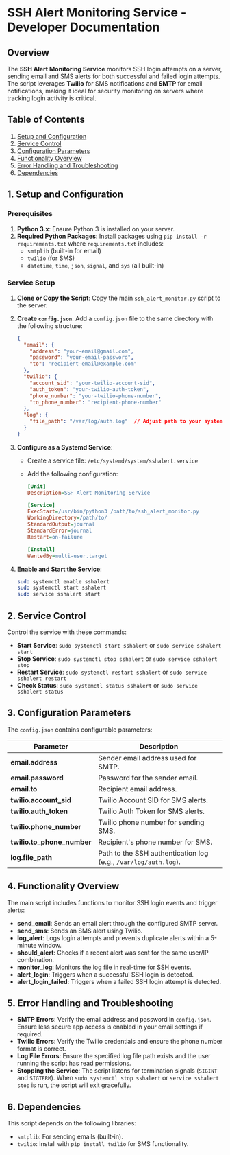 # SSH Alert Monitoring Service - Developer Documentation

## Overview

The **SSH Alert Monitoring Service** monitors SSH login attempts on a server, sending email and SMS alerts for both successful and failed login attempts. The script leverages **Twilio** for SMS notifications and **SMTP** for email notifications, making it ideal for security monitoring on servers where tracking login activity is critical.

## Table of Contents
1. [Setup and Configuration](#setup-and-configuration)
2. [Service Control](#service-control)
3. [Configuration Parameters](#configuration-parameters)
4. [Functionality Overview](#functionality-overview)
5. [Error Handling and Troubleshooting](#error-handling-and-troubleshooting)
6. [Dependencies](#dependencies)

## 1. Setup and Configuration

### Prerequisites
1. **Python 3.x**: Ensure Python 3 is installed on your server.
2. **Required Python Packages**: Install packages using `pip install -r requirements.txt` where `requirements.txt` includes:
   - `smtplib` (built-in for email)
   - `twilio` (for SMS)
   - `datetime`, `time`, `json`, `signal`, and `sys` (all built-in)

### Service Setup
1. **Clone or Copy the Script**: Copy the main `ssh_alert_monitor.py` script to the server.
2. **Create `config.json`**: Add a `config.json` file to the same directory with the following structure:

   ```json
   {
     "email": {
       "address": "your-email@gmail.com",
       "password": "your-email-password",
       "to": "recipient-email@example.com"
     },
     "twilio": {
       "account_sid": "your-twilio-account-sid",
       "auth_token": "your-twilio-auth-token",
       "phone_number": "your-twilio-phone-number",
       "to_phone_number": "recipient-phone-number"
     },
     "log": {
       "file_path": "/var/log/auth.log"  // Adjust path to your system's auth log
     }
   }
   ```

3. **Configure as a Systemd Service**:
   - Create a service file: `/etc/systemd/system/sshalert.service`
   - Add the following configuration:

     ```ini
     [Unit]
     Description=SSH Alert Monitoring Service

     [Service]
     ExecStart=/usr/bin/python3 /path/to/ssh_alert_monitor.py
     WorkingDirectory=/path/to/
     StandardOutput=journal
     StandardError=journal
     Restart=on-failure

     [Install]
     WantedBy=multi-user.target
     ```

4. **Enable and Start the Service**:
   ```bash
   sudo systemctl enable sshalert
   sudo systemctl start sshalert
   sudo service sshalert start
   ```

## 2. Service Control

Control the service with these commands:
- **Start Service**: `sudo systemctl start sshalert` or `sudo service sshalert start`
- **Stop Service**: `sudo systemctl stop sshalert` or `sudo service sshalert stop`
- **Restart Service**: `sudo systemctl restart sshalert` or ``sudo service  sshalert restart``
- **Check Status**: `sudo systemctl status sshalert` or ``sudo service sshalert status``

## 3. Configuration Parameters

The `config.json` contains configurable parameters:

| Parameter                | Description |
|--------------------------|-------------|
| **email.address**        | Sender email address used for SMTP. |
| **email.password**       | Password for the sender email. |
| **email.to**             | Recipient email address. |
| **twilio.account_sid**   | Twilio Account SID for SMS alerts. |
| **twilio.auth_token**    | Twilio Auth Token for SMS alerts. |
| **twilio.phone_number**  | Twilio phone number for sending SMS. |
| **twilio.to_phone_number** | Recipient's phone number for SMS. |
| **log.file_path**        | Path to the SSH authentication log (e.g., `/var/log/auth.log`). |

## 4. Functionality Overview

The main script includes functions to monitor SSH login events and trigger alerts:

- **send_email**: Sends an email alert through the configured SMTP server.
- **send_sms**: Sends an SMS alert using Twilio.
- **log_alert**: Logs login attempts and prevents duplicate alerts within a 5-minute window.
- **should_alert**: Checks if a recent alert was sent for the same user/IP combination.
- **monitor_log**: Monitors the log file in real-time for SSH events.
- **alert_login**: Triggers when a successful SSH login is detected.
- **alert_login_failed**: Triggers when a failed SSH login attempt is detected.

## 5. Error Handling and Troubleshooting

- **SMTP Errors**: Verify the email address and password in `config.json`. Ensure less secure app access is enabled in your email settings if required.
- **Twilio Errors**: Verify the Twilio credentials and ensure the phone number format is correct.
- **Log File Errors**: Ensure the specified log file path exists and the user running the script has read permissions.
- **Stopping the Service**: The script listens for termination signals (`SIGINT` and `SIGTERM`). When `sudo systemctl stop sshalert` or `service sshalert stop` is run, the script will exit gracefully.

## 6. Dependencies

This script depends on the following libraries:
- `smtplib`: For sending emails (built-in).
- `twilio`: Install with `pip install twilio` for SMS functionality.